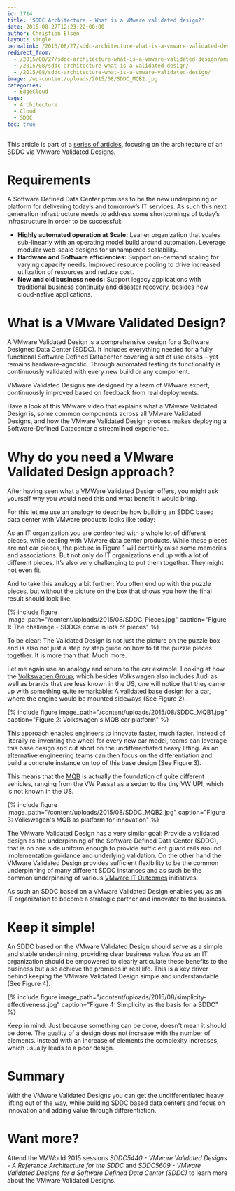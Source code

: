```yaml
---
id: 1714
title: 'SDDC Architecture - What is a VMware validated design?'
date: 2015-08-27T12:23:22+00:00
author: Christian Elsen
layout: single
permalink: /2015/08/27/sddc-architecture-what-is-a-vmware-validated-design/
redirect_from:
  - /2015/08/27/sddc-architecture-what-is-a-vmware-validated-design/amp/
  - /2015/08/sddc-architecture-what-is-a-validated-design/
  - /2015/08/sddc-architecture-what-is-a-vmware-validated-design/
image: /wp-content/uploads/2015/08/SDDC_MQB2.jpg
categories:
  - EdgeCloud
tags:
  - Architecture
  - Cloud
  - SDDC
toc: true
---
```

This article is part of a [series of articles](/2015/02/20/sddc-architecture-introduction/), focusing on the architecture of an SDDC via VMware Validated Designs.

# Requirements

A Software Defined Data Center promises to be the new underpinning or platform for delivering today’s and tomorrow’s IT services. As such this next generation infrastructure needs to address some shortcomings of today’s infrastructure in order to be successful:

  * **Highly automated operation at Scale:** Leaner organization that scales sub-linearly with an operating model build around automation. Leverage modular web-scale designs for unhampered scalability.
  * **Hardware and Software efficiencies:** Support on-demand scaling for varying capacity needs. Improved resource pooling to drive increased utilization of resources and reduce cost.
  * **New and old business needs:** Support legacy applications with traditional business continuity and disaster recovery, besides new cloud-native applications.

# What is a VMware Validated Design?

A VMware Validated Design is a comprehensive design for a Software Designed Data Center (SDDC). It includes everything needed for a fully functional Software Defined Datacenter covering a set of use cases – yet remains hardware-agnostic. Through automated testing its functionality is continuously validated with every new build or any component.

VMware Validated Designs are designed by a team of VMware expert, continuously improved based on feedback from real deployments.

Have a look at this VMware video that explains what a VMware Validated Design is, some common components across all VMware Validated Designs, and how the VMware Validated Design process makes deploying a Software-Defined Datacenter a streamlined experience.

# Why do you need a VMware Validated Design approach?

After having seen what a VMWare Validated Design offers, you might ask yourself why you would need this and what benefit it would bring.

For this let me use an analogy to describe how building an SDDC based data center with VMware products looks like today:

As an IT organization you are confronted with a whole lot of different pieces, while dealing with VMware data center products. While these pieces are not car pieces, the picture in Figure 1 will certainly raise some memories and associations. But not only do IT organizations end up with a lot of different pieces. It’s also very challenging to put them together. They might not even fit.

And to take this analogy a bit further: You often end up with the puzzle pieces, but without the picture on the box that shows you how the final result should look like.

{% include figure image_path="/content/uploads/2015/08/SDDC_Pieces.jpg" caption="Figure 1: The challenge - SDDCs come in lots of pieces" %}

To be clear: The Validated Design is not just the picture on the puzzle box and is also not just a step by step guide on how to fit the puzzle pieces together. It is more than that. Much more.

Let me again use an analogy and return to the car example. Looking at how the [Volkswagen Group](http://www.volkswagenag.com/), which besides Volkswagen also includes Audi as well as brands that are less known in the US, one will notice that they came up with something quite remarkable: A validated base design for a car, where the engine would be mounted sideways (See Figure 2).

{% include figure image_path="/content/uploads/2015/08/SDDC_MQB1.jpg" caption="Figure 2: Volkswagen's MQB car platform" %}

This approach enables engineers to innovate faster, much faster. Instead of literally re-inventing the wheel for every new car model, teams can leverage this base design and cut short on the undifferentiated heavy lifting. As an alternative engineering teams can then focus on the differentiation and build a concrete instance on top of this base design (See Figure 3).

This means that the [MQB](https://en.wikipedia.org/wiki/Volkswagen_Group_MQB_platform) is actually the foundation of quite different vehicles, ranging from the VW Passat as a sedan to the tiny VW UP!, which is not known in the US.

{% include figure image_path="/content/uploads/2015/08/SDDC_MQB2.jpg" caption="Figure 3: Volkswagen's MQB as platform for innovation" %}

The VMware Validated Design has a very similar goal: Provide a validated design as the underpinning of the Software Defined Data Center (SDDC), that is on one side uniform enough to provide sufficient guard rails around implementation guidance and underlying validation. On the other hand the VMware Validated Design provides sufficient flexibility to be the common underpinning of many different SDDC instances and as such be the common underpinning of various [VMware IT Outcomes](https://itoutcomes.vmware.com/) initiatives.

As such an SDDC based on a VMware Validated Design enables you as an IT organization to become a strategic partner and innovator to the business.

# Keep it simple!

An SDDC based on the VMware Validated Design should serve as a simple and stable underpinning, providing clear business value. You as an IT organization should be empowered to clearly articulate these benefits to the business but also achieve the promises in real life. This is a key driver behind keeping the VMware Validated Design simple and understandable (See Figure 4).

{% include figure image_path="/content/uploads/2015/08/simplicity-effectiveness.jpg" caption="Figure 4: Simplicity as the basis for a SDDC" %}

Keep in mind: Just because something can be done, doesn't mean it should be done. The quality of a design does not increase with the number of elements. Instead with an increase of elements the complexity increases, which usually leads to a poor design.

# Summary

With the VMware Validated Designs you can get the undifferentiated heavy lifting out of the way, while building SDDC based data centers and focus on innovation and adding value through differentiation.

# Want more?

Attend the VMWorld 2015 sessions *SDDC5440 - VMware Validated Designs - A Reference Architecture for the SDDC* and *SDDC5609 - VMware Validated Designs for a Software Defined Data Center (SDDC)* to learn more about the VMware Validated Designs.

